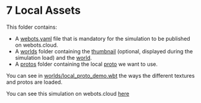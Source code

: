 # 7 Local Assets
This folder contains:
 - A [webots.yaml](webots.yaml) file that is mandatory for the simulation to be published on webots.cloud.
 - A [worlds](worlds) folder containing the [thumbnail](worlds/.local_proto_demo.jpg) (optional, displayed during the simulation load) and the [world](worlds/local_proto_demo.wbt).
 - A [protos](protos) folder containing the local [proto](protos/MyProto.proto) we want to use.

You can see in [worlds/local_proto_demo.wbt](worlds/local_proto_demo.wbt) the ways the different textures and protos are loaded.

You can see this simulation on webots.cloud [here](https://webots.cloud/run?version=R2022b&url=https://github.com/cyberbotics/webots-cloud-simulation-demos/blob/main/7_local_assets/worlds/local_assets_demo.wbt)

